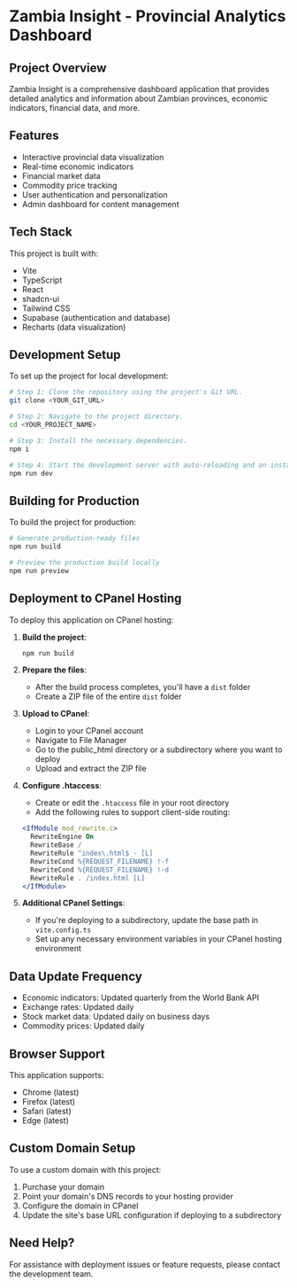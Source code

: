
# Zambia Insight - Provincial Analytics Dashboard

## Project Overview

Zambia Insight is a comprehensive dashboard application that provides detailed analytics and information about Zambian provinces, economic indicators, financial data, and more.

## Features

- Interactive provincial data visualization
- Real-time economic indicators
- Financial market data
- Commodity price tracking
- User authentication and personalization
- Admin dashboard for content management

## Tech Stack

This project is built with:

- Vite
- TypeScript
- React
- shadcn-ui
- Tailwind CSS
- Supabase (authentication and database)
- Recharts (data visualization)

## Development Setup

To set up the project for local development:

```sh
# Step 1: Clone the repository using the project's Git URL.
git clone <YOUR_GIT_URL>

# Step 2: Navigate to the project directory.
cd <YOUR_PROJECT_NAME>

# Step 3: Install the necessary dependencies.
npm i

# Step 4: Start the development server with auto-reloading and an instant preview.
npm run dev
```

## Building for Production

To build the project for production:

```sh
# Generate production-ready files
npm run build

# Preview the production build locally
npm run preview
```

## Deployment to CPanel Hosting

To deploy this application on CPanel hosting:

1. **Build the project**:
   ```sh
   npm run build
   ```

2. **Prepare the files**:
   - After the build process completes, you'll have a `dist` folder
   - Create a ZIP file of the entire `dist` folder

3. **Upload to CPanel**:
   - Login to your CPanel account
   - Navigate to File Manager
   - Go to the public_html directory or a subdirectory where you want to deploy
   - Upload and extract the ZIP file

4. **Configure .htaccess**:
   - Create or edit the `.htaccess` file in your root directory
   - Add the following rules to support client-side routing:

   ```apache
   <IfModule mod_rewrite.c>
     RewriteEngine On
     RewriteBase /
     RewriteRule ^index\.html$ - [L]
     RewriteCond %{REQUEST_FILENAME} !-f
     RewriteCond %{REQUEST_FILENAME} !-d
     RewriteRule . /index.html [L]
   </IfModule>
   ```

5. **Additional CPanel Settings**:
   - If you're deploying to a subdirectory, update the base path in `vite.config.ts`
   - Set up any necessary environment variables in your CPanel hosting environment

## Data Update Frequency

- Economic indicators: Updated quarterly from the World Bank API
- Exchange rates: Updated daily
- Stock market data: Updated daily on business days
- Commodity prices: Updated daily

## Browser Support

This application supports:
- Chrome (latest)
- Firefox (latest)
- Safari (latest)
- Edge (latest)

## Custom Domain Setup

To use a custom domain with this project:

1. Purchase your domain
2. Point your domain's DNS records to your hosting provider
3. Configure the domain in CPanel
4. Update the site's base URL configuration if deploying to a subdirectory

## Need Help?

For assistance with deployment issues or feature requests, please contact the development team.
